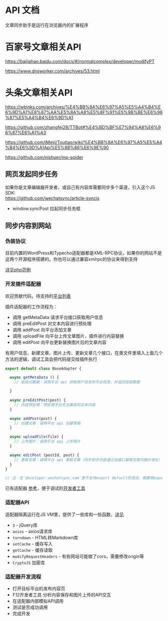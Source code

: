 # API 文档
文章同步助手是运行在浏览器内的扩展程序

# 百家号文章相关API
https://baijiahao.baidu.com/docs/#/normalcomplex/developer/modifyPT

https://www.dnsworker.com/archives/53.html

# 头条文章相关API
https://wbinks.com/archives/%E4%BB%8A%E6%97%A5%E5%A4%B4%E6%9D%A1%E8%87%AA%E5%8A%A8%E5%8F%91%E5%9B%BE%E6%96%87%E5%A4%B4%E6%9D%A1

https://github.com/zhangfei28/TTBot#%E4%BD%BF%E7%94%A8%E6%96%87%E6%A1%A3

https://github.com/iMeiji/Toutiao/wiki/%E4%BB%8A%E6%97%A5%E5%A4%B4%E6%9D%A1Api%E5%88%86%E6%9E%90

https://github.com/nishuer/mp-spider


## 网页发起同步任务
如果你是文章编辑器开发者，或自己有内容库需要同步多个渠道，引入这个JS SDK:  
https://github.com/wechatsync/article-syncjs
- window.syncPost 拉起同步任务框

## 同步内容到网站

### 伪装协议
目前内置的WordPress和Typecho适配器都是XML-RPC协议，如果你的网站不是这两个开源程序搭建的。你也可以通过兼容xmlrpc的协议来得到支持

[详见php范例](intergrations/php/)


### 开发插件适配器
欢迎贡献代码，待支持的[平台列表](https://airtable.com/shrLSJMnTC2BlmP29/tblApDW0GjKuWiLKU)

插件适配器的工作流程为：
- 调用 getMetaData 请求平台接口获取用户信息
- 调用 preEditPost 对文本内容进行预处理
- 调用 addPost 向平台添加文章
- 调用 uploadFile 向平台上传文章图片，插件进行内容替换
- 调用 editPost 向平台更新替换图片后的文章内容

有用户信息、新建文章、图片上传、更新文章几个接口，在类文件里填入上面几个方法的逻辑，调试工具会把代码提交给插件执行

``` js
export default class BaseAdapter {

  async getMetaData () {
    // 组装元数据：调用平台 api 获取用户信息和平台信息，并返回组装数据

  }

  async preEditPost(post) {
    // 内容预处理：预处理平台无法兼容的文本内容
  }

  async addPost(post) {
    // 创建文章：调用平台 api 创建草稿
  }

  async uploadFile(file) {
    // 上传图片：调用平台 api 上传图片
  }

  async editPost (postId, post) {
    // 更新文章：调用平台 api 更新文章（同步助手内部通过该接口替换文章内图片地址）
  }
}

// 注：在`developer.wechatsync.com`里不支持export default的语法，需要用export.driver = BaseAdapter的方式来导出
```

已有适配器 [参考](https://github.com/wechatsync/Wechatsync/tree/master/packages/%40wechatsync/drivers/src)，便于调试的[开发者工具](https://developer.wechatsync.com/?utm_source=doc)

### 适配器API
适配器隔离运行在JS VM里，提供了一些库和一些函数，[详见](https://github.com/wechatsync/Wechatsync/blob/master/packages/web-extension/src/runtime.js)
- `$` - jQuery库
- `axios` - axios请求库
- `turndown` - HTML转Markdown库
- `setCache` - 缓存写入
- `getCache` - 缓存读取
- `modifyRequestHeaders` - 有些网站可能做了cors，需要修改origin等
- `CryptoJS` 加密库


### 适配器开发流程
- 打开目标平台的发布内容页
- F12开发者工具 分析内容保存和图片上传的API交互
- 在适配器内部模拟API调用
- 测试是否成功调用
- 完成开发
